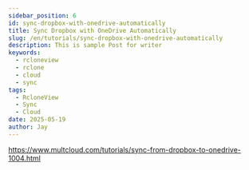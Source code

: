 ```yaml
---
sidebar_position: 6
id: sync-dropbox-with-onedrive-automatically
title: Sync Dropbox with OneDrive Automatically
slug: /en/tutorials/sync-dropbox-with-onedrive-automatically
description: This is sample Post for writer
keywords:
  - rcloneview
  - rclone
  - cloud
  - sync
tags:
  - RcloneView
  - Sync
  - Cloud
date: 2025-05-19
author: Jay
---
```

https://www.multcloud.com/tutorials/sync-from-dropbox-to-onedrive-1004.html